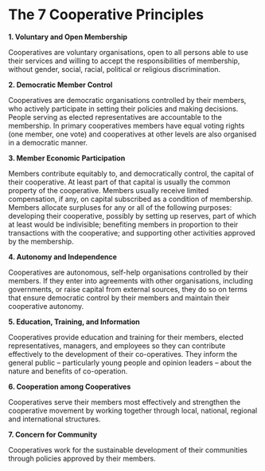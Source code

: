 
# The 7 Cooperative Principles

**1. Voluntary and Open Membership**

Cooperatives are voluntary organisations, open to all persons able to use their services and willing to accept the responsibilities of membership, without gender, social, racial, political or religious discrimination.

**2. Democratic Member Control**

Cooperatives are democratic organisations controlled by their members, who actively participate in setting their policies and making decisions. People serving as elected representatives are accountable to the membership. In primary cooperatives members have equal voting rights (one member, one vote) and cooperatives at other levels are also organised in a democratic manner.

**3. Member Economic Participation**

Members contribute equitably to, and democratically control, the capital of their cooperative. At least part of that capital is usually the common property of the cooperative. Members usually receive limited compensation, if any, on capital subscribed as a condition of membership. Members allocate surpluses for any or all of the following purposes: developing their cooperative, possibly by setting up reserves, part of which at least would be indivisible; benefiting members in proportion to their transactions with the cooperative; and supporting other activities approved by the membership.

**4. Autonomy and Independence**

Cooperatives are autonomous, self-help organisations controlled by their members. If they enter into agreements with other organisations, including governments, or raise capital from external sources, they do so on terms that ensure democratic control by their members and maintain their cooperative autonomy.

**5. Education, Training, and Information**

Cooperatives provide education and training for their members, elected representatives, managers, and employees so they can contribute effectively to the development of their co-operatives. They inform the general public – particularly young people and opinion leaders – about the nature and benefits of co-operation.

**6. Cooperation among Cooperatives**

Cooperatives serve their members most effectively and strengthen the cooperative movement by working together through local, national, regional and international structures.

**7. Concern for Community**

Cooperatives work for the sustainable development of their communities through policies approved by their members.
